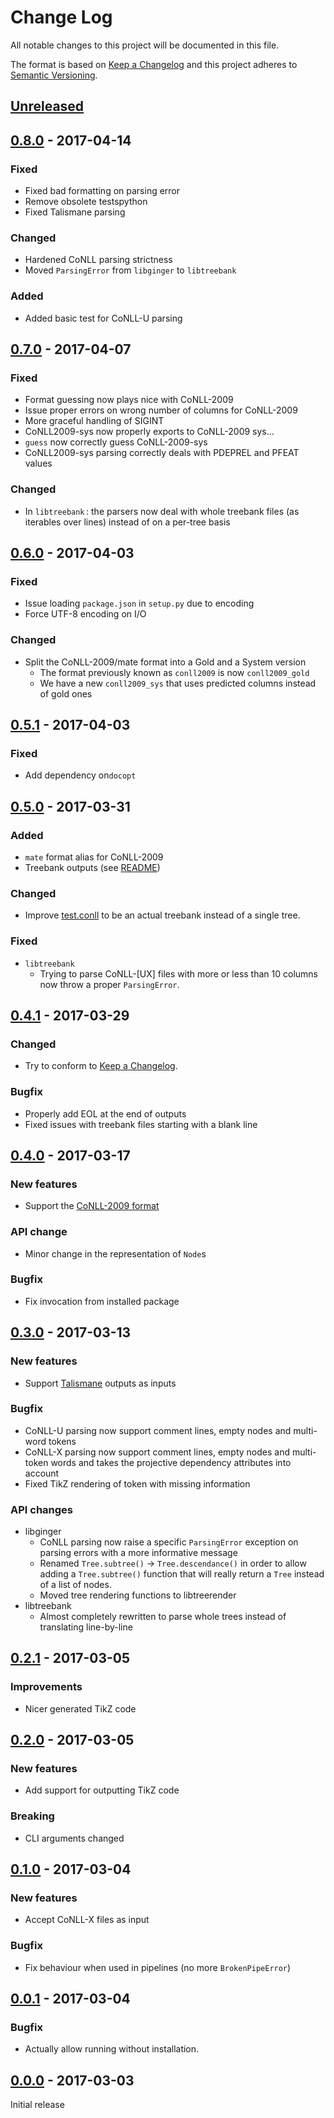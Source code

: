 Change Log
==========
All notable changes to this project will be documented in this file.

The format is based on [Keep a Changelog](http://keepachangelog.com/) and this project adheres to
[Semantic Versioning](http://semver.org/).

## [Unreleased]
[Unreleased]: https://github.com/LoicGrobol/ginger/compare/v0.8.0...HEAD

## [0.8.0] - 2017-04-14
[0.8.0]: https://github.com/LoicGrobol/ginger/compare/v0.7.0...v0.8.0
### Fixed
  - Fixed bad formatting on parsing error
  - Remove obsolete testspython
  - Fixed Talismane parsing

### Changed
  - Hardened CoNLL parsing strictness
  - Moved `ParsingError` from `libginger` to `libtreebank`

### Added
  - Added basic test for CoNLL-U parsing

## [0.7.0] - 2017-04-07
[0.7.0]: https://github.com/LoicGrobol/ginger/compare/v0.6.0...v0.7.0
### Fixed
  - Format guessing now plays nice with CoNLL-2009
  - Issue proper errors on wrong number of columns for CoNLL-2009
  - More graceful handling of SIGINT
  - CoNLL2009-sys now properly exports to CoNLL-2009 sys…
  - `guess` now correctly guess CoNLL-2009-sys
  - CoNLL2009-sys parsing correctly deals with PDEPREL and PFEAT values

### Changed
  - In `libtreebank` : the parsers now deal with whole treebank files
    (as iterables over lines) instead of on a per-tree basis

## [0.6.0] - 2017-04-03
[0.6.0]: https://github.com/LoicGrobol/ginger/compare/v0.5.1...v0.6.0
### Fixed
  - Issue loading `package.json` in `setup.py` due to encoding
  - Force UTF-8 encoding on I/O

### Changed
  - Split the CoNLL-2009/mate format into a Gold and a System version
    - The format previously known as `conll2009` is now `conll2009_gold`
    - We have a new `conll2009_sys` that uses predicted columns instead of gold ones

## [0.5.1] - 2017-04-03
[0.5.1]: https://github.com/LoicGrobol/ginger/compare/v0.5.0...v0.5.1
### Fixed
  - Add dependency on`docopt`

## [0.5.0] - 2017-03-31
[0.5.0]: https://github.com/LoicGrobol/ginger/compare/v0.4.1...v0.5.0
### Added
  - `mate` format alias for CoNLL-2009
  - Treebank outputs (see [README](README.md))

### Changed
  - Improve [test.conll](/examples/test.conll) to be an actual treebank instead of a single tree.

### Fixed
  - `libtreebank`
    - Trying to parse CoNLL-[UX] files with more or less than 10 columns now throw a proper `ParsingError`.

## [0.4.1] - 2017-03-29
[0.4.1]: https://github.com/LoicGrobol/ginger/compare/v0.4.0...v0.4.1
### Changed
  - Try to conform to [Keep a Changelog](http://keepachangelog.com/).

### Bugfix
  - Properly add EOL at the end of outputs
  - Fixed issues with treebank files starting with a blank line

## [0.4.0] - 2017-03-17
[0.4.0]: https://github.com/LoicGrobol/ginger/compare/v0.3.0...v0.4.0
### New features
  - Support the [CoNLL-2009 format](http://ufal.mff.cuni.cz/conll2009-st/task-description.html)

### API change
  - Minor change in the representation of `Node`s

### Bugfix
  - Fix invocation from installed package

## [0.3.0] - 2017-03-13
[0.3.0]: https://github.com/LoicGrobol/ginger/compare/v0.3.0...v0.2.1
### New features
  - Support [Talismane](http://redac.univ-tlse2.fr/applications/talismane/talismane_en.html) outputs
    as inputs

### Bugfix
  - CoNLL-U parsing now support comment lines, empty nodes and multi-word tokens
  - CoNLL-X parsing now support comment lines, empty nodes and multi-token words and takes
    the projective dependency attributes into account
  - Fixed TikZ rendering of token with missing information

### API changes
  - libginger
    - CoNLL parsing now raise a specific `ParsingError` exception on parsing errors with a more
      informative message
    - Renamed `Tree.subtree()` → `Tree.descendance()` in order to allow adding a `Tree.subtree()`
      function that will really return a `Tree` instead of a list of nodes.
    - Moved tree rendering functions to libtreerender
  - libtreebank
    - Almost completely rewritten to parse whole trees instead of translating line-by-line

## [0.2.1] - 2017-03-05
[0.2.1]: https://github.com/LoicGrobol/ginger/compare/v0.2.0...v0.2.1
### Improvements
  - Nicer generated TikZ code

## [0.2.0] - 2017-03-05
[0.2.0]: https://github.com/LoicGrobol/ginger/compare/v0.2.0...v0.1.0
### New features
  - Add support for outputting TikZ code

### Breaking
  - CLI arguments changed

## [0.1.0] - 2017-03-04
[0.1.0]: https://github.com/LoicGrobol/ginger/compare/v0.0.0...v0.1.0
### New features
  - Accept CoNLL-X files as input

### Bugfix
  - Fix behaviour when used in pipelines  (no more `BrokenPipeError`)

## [0.0.1] - 2017-03-04
[0.0.1]: https://github.com/LoicGrobol/ginger/compare/v0.0.0...v0.0.1
### Bugfix
  - Actually allow running without installation.

## [0.0.0] - 2017-03-03
[0.0.0]: https://github.com/LoicGrobol/ginger/tree/v0.0.0
Initial release
